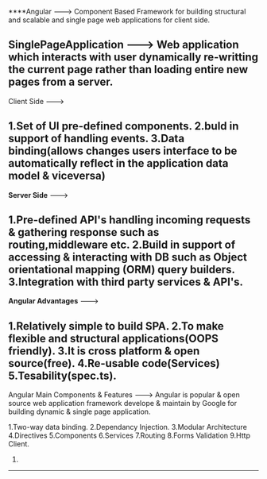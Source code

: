 ****Angular ---> Component Based Framework for building structural and scalable and single page web applications for client side.

SinglePageApplication ---> Web application which interacts with user dynamically re-writting the current page rather than loading entire new pages from a server.
---------------------------------------------------------------------------------------------------------------------------------------------------------------------------------------------------------------------
Client Side --->

1.Set of UI pre-defined components.
2.buld in support of handling events.
3.Data binding(allows changes users interface to be automatically reflect in the application data model & viceversa)
-----------------------------------------------------------------------------------------------------------------------------------------------------------------------------------------------------------------------
**Server Side** --->

1.Pre-defined API's handling incoming requests & gathering response such as routing,middleware etc.
2.Build in support of accessing & interacting with DB such as Object orientational mapping (ORM) query builders.
3.Integration with third party services & API's.
-----------------------------------------------------------------------------------------------------------------------------------------------------------------------------------------------------------------------
**Angular Advantages** --->

1.Relatively simple to build SPA.
2.To make flexible and structural applications(OOPS friendly).
3.It is cross platform & open source(free).
4.Re-usable code(Services)
5.Tesability(spec.ts).
-----------------------------------------------------------------------------------------------------------------------------------------------------------------------------------------------------------------------

Angular Main Components & Features ---> Angular is popular & open source web application framework develope & maintain by Google for building dynamic & single page application.

1.Two-way data binding.
2.Dependancy Injection.
3.Modular Architecture 
4.Directives
5.Components
6.Services
7.Routing
8.Forms Validation
9.Http Client.

1.
****
